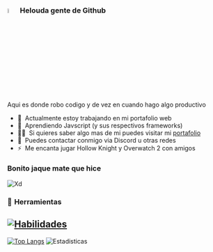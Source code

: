 ### <img src="https://media.giphy.com/media/hvRJCLFzcasrR4ia7z/giphy.gif" width="5%">  Helouda gente de Github 
Aqui es donde robo codigo y de vez en cuando hago algo productivo 
- 🤖 &nbsp;Actualmente estoy trabajando en mi portafolio web
- 🌱 &nbsp;Aprendiendo Javscript (y sus respectivos frameworks)
- 👨‍💻 &nbsp;Si quieres saber algo mas de mi puedes visitar mi [portafolio](https://khanesska.github.io)
- 💬 &nbsp;Puedes contactar conmigo via Discord u otras redes 
- ⚡ &nbsp;Me encanta jugar Hollow Knight y Overwatch 2 con amigos

### Bonito jaque mate que hice
![Xd](https://i.imgur.com/KwwXxu3.png)

### 🔧  Herramientas
[![Habilidades](https://skillicons.dev/icons?i=js,html,css,react,nodejs,vscode,github,discord)](https://skillicons.dev)
---
[![Top Langs](https://github-readme-stats.vercel.app/api/top-langs/?username=yosseferrazik&theme=merko&hide_progress=false)](https://github.com/anuraghazra/github-readme-stats)
![Estadisticas](https://github-readme-stats.vercel.app/api?username=yosseferrazik&theme=merko&show_icons=true)


